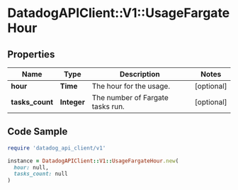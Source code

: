 # DatadogAPIClient::V1::UsageFargateHour

## Properties

| Name | Type | Description | Notes |
| ---- | ---- | ----------- | ----- |
| **hour** | **Time** | The hour for the usage. | [optional] |
| **tasks_count** | **Integer** | The number of Fargate tasks run. | [optional] |

## Code Sample

```ruby
require 'datadog_api_client/v1'

instance = DatadogAPIClient::V1::UsageFargateHour.new(
  hour: null,
  tasks_count: null
)
```


